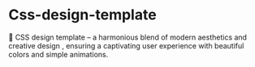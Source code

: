 # Css-design-template
🎨 CSS design template – a harmonious blend of modern aesthetics and creative design , ensuring a captivating user experience with beautiful colors and simple animations.
